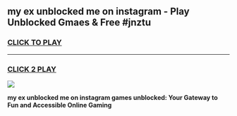 
## my ex unblocked me on instagram - Play Unblocked Gmaes & Free #jnztu
<h3>
<a href="https://news.freeplayer.one?title=my_ex_unblocked_me_on_instagram&ref=24F">CLICK TO PLAY</a></h3>
<hr>

<h3>
<a href="https://news.freeplayer.one?title=my_ex_unblocked_me_on_instagram&ref=24F">CLICK 2 PLAY</a>
  
</h3>

<a href="https://news.freeplayer.one?title=my_ex_unblocked_me_on_instagram&ref=24F/"><img src="https://clearcache.store/games.png"></a>


**my ex unblocked me on instagram games unblocked: Your Gateway to Fun and Accessible Online Gaming**
